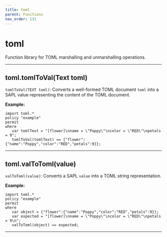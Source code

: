 ```yaml
---
title: toml
parent: Functions
nav_order: 131
---
```

# toml

Function library for TOML marshalling and unmarshalling operations.



---

## toml.tomlToVal(Text toml)

```tomlToVal(TEXT toml)```: Converts a well-formed TOML document ```toml``` into a SAPL
value representing the content of the TOML document.

**Example:**
```
import toml.*
policy "example"
permit
where
   var tomlText = "[flower]\nname = \"Poppy\"\ncolor = \"RED\"\npetals = 9";
   tomlToVal(tomlText) == {"flower":{"name":"Poppy","color":"RED","petals":9}};
```


---

## toml.valToToml(value)

```valToToml(value)```: Converts a SAPL ```value``` into a TOML string representation.

**Example:**
```
import toml.*
policy "example"
permit
where
   var object = {"flower":{"name":"Poppy","color":"RED","petals":9}};
   var expected = "[flower]\nname = \"Poppy\"\ncolor = \"RED\"\npetals = 9\n";
   valToToml(object) == expected;
```


---

